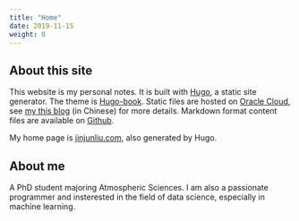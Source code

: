 ```yaml
---
title: "Home"
date: 2019-11-15
weight: 0
---
```


## About this site

This website is my personal notes. It is built with [Hugo](https://gohugo.io/), a static site generator. The theme is [Hugo-book](https://github.com/alex-shpak/hugo-book/). Static files are hosted on [Oracle Cloud](https://cloud.oracle.com/), see [my this blog](https://blog.jinjunliu.com/post/2021-07-13_nginx_host_website/) (in Chinese) for more details. Markdown format content files are available on [Github](https://github.com/jinjunliu/Notes/).

My home page is [jinjunliu.com](https://jinjunliu.com/), also generated by Hugo.

## About me

A PhD student majoring Atmospheric Sciences. I am also a passionate programmer and insterested in the field of data science, especially in machine learning.

